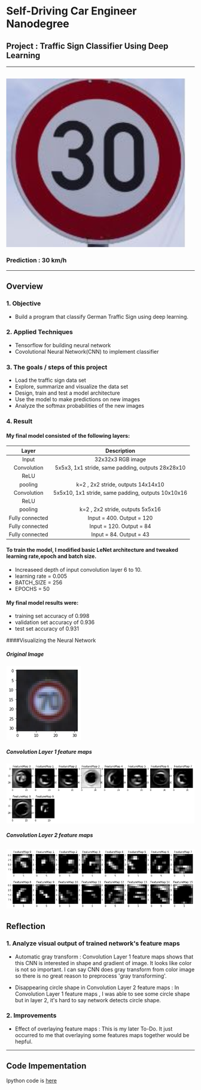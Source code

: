 
# Self-Driving Car Engineer Nanodegree


## Project : **Traffic Sign Classifier Using Deep Learning**
---
<br>
<img src="./web_test_images/test01_c1.JPG" width="480" alt="Combined Image" />
</br>

### Prediction : 30 km/h
---

## Overview

### 1. Objective
  - Build a program that classify German Traffic Sign using deep learning.

### 2. Applied Techniques
* Tensorflow for building neural network
* Covolutional Neural Network(CNN) to implement classifier

### 3. The goals / steps of this project
* Load the traffic sign data set
* Explore, summarize and visualize the data set
* Design, train and test a model architecture
* Use the model to make predictions on new images
* Analyze the softmax probabilities of the new images

### 4. Result
#### My final model consisted of the following layers:

| Layer         		|     Description	        					|
|:---------------------:|:---------------------------------------------:|
| Input          		| 32x32x3 RGB image   							|
| Convolution      	| 5x5x3, 1x1 stride, same padding, outputs 28x28x10 	|
| ReLU					|												|
| pooling	      	| k=2 , 2x2 stride,  outputs 14x14x10 				|
| Convolution 	    | 5x5x10, 1x1 stride, same padding, outputs 10x10x16|
| ReLU					|												|
| pooling	      	| k=2 , 2x2 stride,  outputs 5x5x16 				|
| Fully connected		| Input = 400. Output = 120        									|
| Fully connected		| Input = 120. Output = 84        									|
| Fully connected		| Input = 84. Output = 43        									|


#### To train the model, I modified basic LeNet architecture and tweaked learning rate,epoch and batch size.

* Increaseed depth of input convolution layer 6 to 10.
* learning rate = 0.005
* BATCH_SIZE = 256
* EPOCHS = 50

#### My final model results were:
* training set accuracy of 0.998
* validation set accuracy of 0.936
* test set accuracy of 0.931

####Visualizing the Neural Network

##### Original Image
![Fig 1.](./feature_map_plots/test_image.png)

##### Convolution Layer 1 feature maps
![Fig 1.](./feature_map_plots/conv_layer1_feature_map.png)

##### Convolution Layer 2 feature maps
![Fig 1.](./feature_map_plots/conv_layer2_feature_map.png)
---

## Reflection

### 1. Analyze visual output of trained network's feature maps
* Automatic gray transform :  Convolution Layer 1 feature maps shows that this CNN is interested in shape and gradient of image.
It looks like color is not so important. I can say CNN does gray transform from color image so there is no great reason to preprocess 'gray transforming'.

* Disappearing circle shape in Convolution Layer 2 feature maps : In Convolution Layer 1 feature maps , I was able to see some circle shape but in layer 2, it's hard to say network detects circle shape.

### 2. Improvements
* Effect of overlaying feature maps : This is my later To-Do. It just occurred to me that overlaying some features maps together would be hepful.

---

## Code Impementation
Ipython code is [here](https://github.com/ksjgh/SDCND/blob/master/Term1_Computer_Vision_and_Deep_Learning/02_Project_Traffic_Sign_Classifier/Traffic_Sign_Classifier.ipynb)
